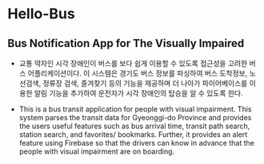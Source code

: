 # Hello-Bus

## Bus Notification App for The Visually Impaired

- 교통 약자인 시각 장애인이 버스를 보다 쉽게 이용할 수 있도록 접근성을 고려한 버스 어플리케이션이다. 이 시스템은 경기도 버스 정보를 파싱하여 버스 도착정보, 노선검색, 정류장 검색, 즐겨찾기 등의 기능을 제공하며 더 나아가 파이어베이스를 이용한 알림 기능을 추가하여 운전자가 시각 장애인의 탑승을 알 수 있도록 한다.

- This is a bus transit application for people with visual impairment. This system parses the transit data for Gyeonggi-do Province and provides the users useful features such as bus arrival time, transit path search, station search, and favorites/ bookmarks. Further, it provides an alert feature using Firebase so that the drivers can know in advance that the people with visual impairment are on boarding.